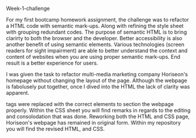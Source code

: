  Week-1-challenge

For my first bootcamp homework assignment, the challenge was to refactor a HTML code with semantic mark-ups. Along with refining the style sheet with grouping redundant codes. The purpose of semantic HTML is to bring clarirty to both the browser and the developer. Better accessibility is also another benefit of using semantic elements. Various technologies (screen readers for sight impairment) are able to better understand the context and content of websites when you are using proper semantic mark-ups. End result is a better experience for users.

I was given the task to refactor multi-media marketing company Horiseon's homepage without changing the layout of the page. Although the webpage is fabolusely put together, once I dived into the HTML the lack of clarity was apparent. 

<div> tags were replaced with the correct elements to section the webpage properly. Within the CSS sheet you will find remarks in regards to the editing and consolodation that was done. Reworking both the HTML and CSS page, Horiseon's webpage has remained in original form. Within my repository you will find the revised HTML, and CSS. 
